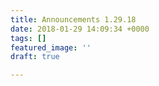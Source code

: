 ```yaml
---
title: Announcements 1.29.18
date: 2018-01-29 14:09:34 +0000
tags: []
featured_image: ''
draft: true

---
```

